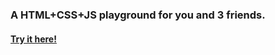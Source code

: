 ### A HTML+CSS+JS playground for you and 3 friends.

#### [Try it here!](https://blooming-brook-98279.herokuapp.com/)
